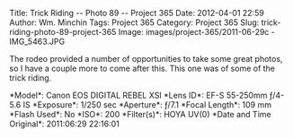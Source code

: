 Title: Trick Riding -- Photo 89 -- Project 365
Date: 2012-04-01 22:59
Author: Wm. Minchin
Tags: Project 365
Category: Project 365
Slug: trick-riding-photo-89-project-365
Image: images/project-365/2011-06-29c - IMG_5463.JPG

The rodeo provided a number of opportunities to take some great photos, so I
have a couple more to come after this. This one was of some of the trick
riding.

<div markdown=1 class="photo-infobox">
*Model*: Canon EOS DIGITAL REBEL XSI  
*Lens ID*: EF-S 55-250mm ƒ/4-5.6 IS  
*Exposure*: 1/250 sec  
*Aperture*: ƒ/7.1  
*Focal Length*: 109 mm  
*Flash Used*: No  
*ISO*: 200  
*Filter(s)*: HOYA UV(0)  
*Date and Time Original*: 2011:06:29 22:16:01
</div>
